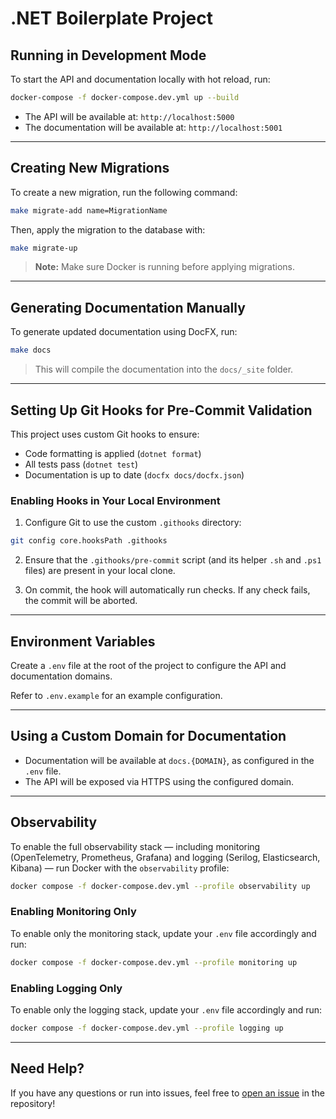 # .NET Boilerplate Project

## Running in Development Mode

To start the API and documentation locally with hot reload, run:

```bash
docker-compose -f docker-compose.dev.yml up --build
```

- The API will be available at: `http://localhost:5000`
- The documentation will be available at: `http://localhost:5001`

---

## Creating New Migrations

To create a new migration, run the following command:

```bash
make migrate-add name=MigrationName
```

Then, apply the migration to the database with:

```bash
make migrate-up
```

> **Note:** Make sure Docker is running before applying migrations.

---

## Generating Documentation Manually

To generate updated documentation using DocFX, run:

```bash
make docs
```

> This will compile the documentation into the `docs/_site` folder.

---

## Setting Up Git Hooks for Pre-Commit Validation

This project uses custom Git hooks to ensure:

- Code formatting is applied (`dotnet format`)
- All tests pass (`dotnet test`)
- Documentation is up to date (`docfx docs/docfx.json`)

### Enabling Hooks in Your Local Environment

1. Configure Git to use the custom `.githooks` directory:

```bash
git config core.hooksPath .githooks
```

2. Ensure that the `.githooks/pre-commit` script (and its helper `.sh` and `.ps1` files) are present in your local clone.

3. On commit, the hook will automatically run checks. If any check fails, the commit will be aborted.

---

## Environment Variables

Create a `.env` file at the root of the project to configure the API and documentation domains.

Refer to `.env.example` for an example configuration.

---

## Using a Custom Domain for Documentation

- Documentation will be available at `docs.{DOMAIN}`, as configured in the `.env` file.
- The API will be exposed via HTTPS using the configured domain.

---

## Observability

To enable the full observability stack — including monitoring (OpenTelemetry, Prometheus, Grafana) and logging (Serilog, Elasticsearch, Kibana) — run Docker with the `observability` profile:

```bash
docker compose -f docker-compose.dev.yml --profile observability up
```

### Enabling Monitoring Only

To enable only the monitoring stack, update your `.env` file accordingly and run:

```bash
docker compose -f docker-compose.dev.yml --profile monitoring up
```

### Enabling Logging Only

To enable only the logging stack, update your `.env` file accordingly and run:

```bash
docker compose -f docker-compose.dev.yml --profile logging up
```

---

## Need Help?

If you have any questions or run into issues, feel free to [open an issue](../../issues) in the repository!
